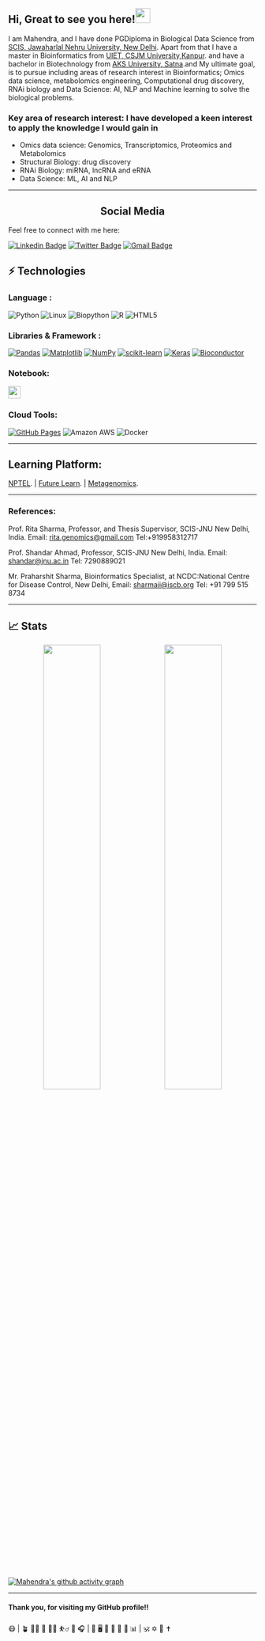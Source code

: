 <!---
Mahendras948/Mahendras948 is a ✨ special ✨ repository because its `README.md` (this file) appears on your GitHub profile.
You can click the Preview link to take a look at your changes.
--->

## Hi, Great to see you here!<img src="https://raw.githubusercontent.com/aemmadi/aemmadi/master/wave.gif" width="30px">

I am Mahendra, and I have done PGDiploma in Biological Data Science from [SCIS, Jawaharlal Nehru University, New Delhi](https://jnu.ac.in/scis). Apart from that I have a master in Bioinformatics from [UIET, CSJM University,Kanpur](http://csjmu.ac.in/uiet-kanpur/departments/computer-science-and-engineering/). and have a bachelor in Biotechnology from [AKS University, Satna](https://www.aksuniversity.ac.in/index.php/academics/life-sciences-technology).and My ultimate goal, is to pursue including areas of research interest in Bioinformatics; Omics data science, metabolomics engineering, Computational drug discovery, RNAi biology and Data Science: AI, NLP and Machine learning to solve the biological problems.
 
 
### Key area of research interest: I have developed a keen interest to apply the knowledge I would gain in
- Omics data science: Genomics, Transcriptomics, Proteomics and Metabolomics
- Structural Biology: drug discovery
- RNAi Biology: miRNA, lncRNA and eRNA
- Data Science: ML, AI and NLP

 
</p>
<hr />
<h2 align="center">Social Media</h2> 
Feel free to connect with me here:

[![Linkedin Badge](https://img.shields.io/badge/-mahendrasingh-blue?style=flat-square&logo=Linkedin&logoColor=white&link=https://www.linkedin.com/in/mahendra-singh-5aa7216b/)](https://www.linkedin.com/in/mahendra-singh-5aa7216b/)
[![Twitter Badge](https://img.shields.io/badge/-mahendrasingh-white?style=flat-square&logo=twitter&logoColor=blue&link=https://twitter.com/smahendra360)](https://twitter.com/smahendra360)
[![Gmail Badge](https://img.shields.io/badge/-mahendras948@gmail.com-c14438?style=flat-square&logo=Gmail&logoColor=white&link=mailto:mahendras94@gmail.com)](mailto:mahendras94@gmail.com)

## ⚡ Technologies

### Language :
![Python](https://img.shields.io/badge/-Python-black?style=flat-square&logo=Python)
![Linux](https://img.shields.io/badge/-Linux-black?style=flat-square&logo=Linux)
![Biopython](https://img.shields.io/badge/-Biopython-yellow?style=flat-square&logo=Biopython)
![R](https://img.shields.io/badge/-R-blue?style=flat-square&logo=R)
![HTML5](https://img.shields.io/badge/-HTML5-E34F26?style=flat-square&logo=html5&logoColor=white)

### Libraries & Framework :
<a href="#"><img alt="Pandas" src="https://img.shields.io/badge/Pandas%20-%23150458.svg?logo=pandas&logoColor=white"></a>
<a href="#"><img alt="Matplotlib" src="https://img.shields.io/badge/Matplotlib%20-%23150458.svg?logo=matplotlib&logoColor=green"></a>
<a href="#"><img alt="NumPy" src="https://img.shields.io/badge/Numpy%20-%23013243.svg?logo=numpy&logoColor=white"></a>
<a href="#"><img alt="scikit-learn" src="https://img.shields.io/badge/scikit-learn%20-%23013243.svg?logo=scikit-learn&logoColor=white"></a>
<a href="#"><img alt="Keras" src="https://img.shields.io/badge/Keras%20-%23D00000.svg?logo=Keras&logoColor=white"></a>
<a href="#"><img alt="Bioconductor" src="https://img.shields.io/badge/Bioconductor%20-%23150458.svg?logo=bioconductor&logoColor=blue"></a>

### Notebook:

<img src="https://img.shields.io/badge/jupyter-F3631D.svg?&style=for-the-badge&logo=jupyter&logoColor=white" height="25"/>

  
### Cloud Tools:

<a href="#"><img alt="GitHub Pages" src="https://img.shields.io/badge/GitHub%20Pages-%23327FC7.svg?logo=github&logoColor=white"></a>
![Amazon AWS](https://img.shields.io/badge/Amazon%20AWS-232F3E?style=flat-square&logo=amazon-aws)
![Docker](https://img.shields.io/badge/-Docker-black?style=flat-square&logo=docker)
</p>
<hr />

## Learning Platform:
[NPTEL](https://nptel.ac.in/). | 
[Future Learn](https://www.futurelearn.com/). | [Metagenomics](https://sites.google.com/site/wiki4metagenomics/pdf?authuser=0).
</p>
<hr />

### References:  
Prof. Rita Sharma, Professor, and Thesis Supervisor, SCIS-JNU New Delhi, India.
Email: rita.genomics@gmail.com   Tel:+919958312717

Prof. Shandar Ahmad, Professor, SCIS-JNU New Delhi, India. 
Email: shandar@jnu.ac.in Tel: 7290889021 

Mr. Praharshit Sharma, Bioinformatics Specialist, 
at NCDC:National Centre for Disease Control, New Delhi,
Email: sharmaji@iscb.org Tel: +91 799 515 8734
</p>
<hr />

## 📈 Stats
<p align="center">
	
  <img width="48%" src="https://github-readme-stats.vercel.app/api?username=mahendrasingh&show_icons=true&theme=tokyonight" />
  <img width="48%" src="https://github-readme-streak-stats.herokuapp.com/?user=Mahendras948&theme=tokyonight" />
</p>


[![Mahendra's github activity graph](https://activity-graph.herokuapp.com/graph?username=Mahendras948&theme=xcode)](https://git.io/mahendrasingh)

</p>
<hr />

#### Thank you, for visiting my GitHub profile!!

😷 | 🪴 🏃‍♂️ 🍃 🏋️‍♂️ ⛹️‍♂️ 🧘‍ 🎧 | 🎯 🖥️ 🧬 🦠 🧫 🧪 📊 | 🕉️ ✡️ 🕎 ✝️

